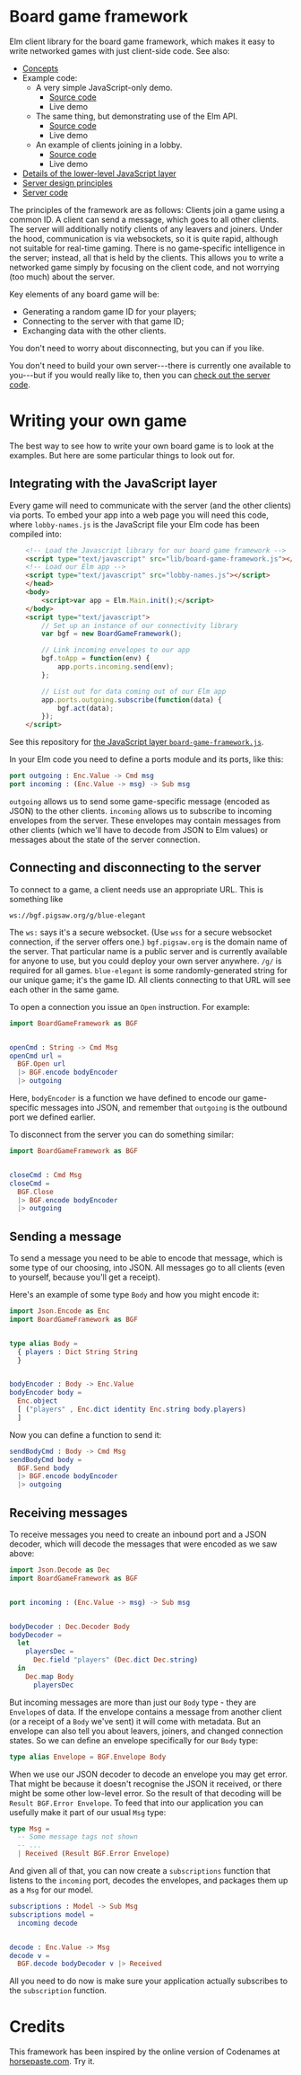 # Board game framework

Elm client library for the board game framework, which makes it
easy to write networked games with just client-side code. See also:
* [Concepts](docs/concepts.md)
* Example code:
  * A very simple JavaScript-only demo.
    * [Source code](https://github.com/niksilver/board-game-framework/tree/master/examples/simple-data-demo)
    * Live demo
  * The same thing, but demonstrating use of the Elm API.
    * [Source code](https://github.com/niksilver/board-game-framework/tree/master/examples/simple-data-demo)
    * Live demo
  * An example of clients joining in a lobby.
    * [Source code](https://github.com/niksilver/board-game-framework/tree/master/examples/lobby-names-demo)
    * Live demo
* [Details of the lower-level JavaScript layer](docs/javascript.md)
* [Server design principles](docs/server.md)
* [Server code](https://github.com/niksilver/board-game-framework-server/)

The principles of the framework are as follows:
Clients join a game using a common ID.
A client can send a message, which goes to all other clients.
The server will additionally notify clients of any leavers and joiners.
Under the hood, communication is via websockets, so it is quite rapid,
although not suitable for real-time gaming.
There is no game-specific intelligence in the server;
instead, all that is held by the clients.
This allows you to write a networked game simply by focusing on the
client code, and not worrying (too much) about the server.

Key elements of any board game will be:
* Generating a random game ID for your players;
* Connecting to the server with that game ID;
* Exchanging data with the other clients.

You don't need to worry about disconnecting, but you can if you like.

You don't need to build your own server---there is currently one
available to you---but if you would really like to, then you can
[check out the server
code](https://github.com/niksilver/board-game-framework-server).

# Writing your own game

The best way to see how to write your own board game is to look at the
examples. But here are some particular things to look out for.

## Integrating with the JavaScript layer

Every game will need to communicate with the server (and the other clients)
via ports. To embed your app into a web page you will need this code, where
`lobby-names.js` is the JavaScript file your Elm code has been compiled into:

```html
    <!-- Load the Javascript library for our board game framework -->
    <script type="text/javascript" src="lib/board-game-framework.js"></script>
    <!-- Load our Elm app -->
    <script type="text/javascript" src="lobby-names.js"></script>
    </head>
    <body>
        <script>var app = Elm.Main.init();</script>
    </body>
    <script type="text/javascript">
        // Set up an instance of our connectivity library
        var bgf = new BoardGameFramework();

        // Link incoming envelopes to our app
        bgf.toApp = function(env) {
            app.ports.incoming.send(env);
        };

        // List out for data coming out of our Elm app
        app.ports.outgoing.subscribe(function(data) {
            bgf.act(data);
        });
    </script>
```
See this repository for
[the JavaScript layer `board-game-framework.js`](https://github.com/niksilver/board-game-framework/tree/master/examples/simple-data-demo/lib).

In your Elm code you need to define a ports module and its ports, like this:

```elm
port outgoing : Enc.Value -> Cmd msg
port incoming : (Enc.Value -> msg) -> Sub msg
```

`outgoing` allows us to send some game-specific message (encoded as JSON)
to the other clients. `incoming` allows us to subscribe to incoming
envelopes from the server. These envelopes may contain messages
from other clients (which we'll have to decode from JSON to Elm values)
or messages about the state of the server connection.

## Connecting and disconnecting to the server

To connect to a game, a client needs use an appropriate URL. This is
something like

```
ws://bgf.pigsaw.org/g/blue-elegant
```

The `ws:` says it's a secure websocket. (Use `wss` for a secure websocket
connection, if the server offers one.)
`bgf.pigsaw.org` is the domain name of the server.
That particular name is a public server
and is currently available for anyone to use, but you could deploy your own
server anywhere. `/g/` is required for all games. `blue-elegant` is
some randomly-generated string for our unique game; it's the game ID.
All clients connecting to that URL will see each other in the same game.

To open a connection you issue an `Open` instruction. For example:

```elm
import BoardGameFramework as BGF


openCmd : String -> Cmd Msg
openCmd url =
  BGF.Open url
  |> BGF.encode bodyEncoder
  |> outgoing
```

Here, `bodyEncoder` is a function we have defined to encode our
game-specific messages into JSON, and remember that `outgoing`
is the outbound port we defined earlier.

To disconnect from the server you can do something similar:

```elm
import BoardGameFramework as BGF


closeCmd : Cmd Msg
closeCmd =
  BGF.Close
  |> BGF.encode bodyEncoder
  |> outgoing
```

## Sending a message

To send a message you need to be able to encode
that message, which is some type of our choosing, into JSON.
All messages go to all clients (even to yourself, because
you'll get a receipt).

Here's an example of some type `Body` and how you might encode it:

```elm
import Json.Encode as Enc
import BoardGameFramework as BGF


type alias Body =
  { players : Dict String String
  }


bodyEncoder : Body -> Enc.Value
bodyEncoder body =
  Enc.object
  [ ("players" , Enc.dict identity Enc.string body.players)
  ]
```

Now you can define a function to send it:

```elm
sendBodyCmd : Body -> Cmd Msg
sendBodyCmd body =
  BGF.Send body
  |> BGF.encode bodyEncoder
  |> outgoing
```

## Receiving messages

To receive messages you need to create an inbound port and a JSON
decoder, which will decode the messages that were encoded as we saw
above:


```elm
import Json.Decode as Dec
import BoardGameFramework as BGF


port incoming : (Enc.Value -> msg) -> Sub msg


bodyDecoder : Dec.Decoder Body
bodyDecoder =
  let
    playersDec =
      Dec.field "players" (Dec.dict Dec.string)
  in
    Dec.map Body
      playersDec
```

But incoming messages are more than just our `Body` type - they are
`Envelope`s of data. If the envelope contains a message from another
client (or a receipt of a `Body` we've sent) it will come with metadata.
But an envelope can also tell you about leavers, joiners, and
changed connection states. So we can define an envelope specifically for
our `Body` type:

```elm
type alias Envelope = BGF.Envelope Body
```

When we use our JSON decoder to decode an envelope you may get error.
That might be because it doesn't recognise the JSON it received, or there
might be some other low-level error. So the result of that decoding
will be `Result BGF.Error Envelope`. To feed that into our application
you can usefully make it part of our usual `Msg` type:


```elm
type Msg =
  -- Some message tags not shown
  -- ...
  | Received (Result BGF.Error Envelope)
```

And given all of that, you can now create a `subscriptions` function
that listens to the `incoming` port, decodes the envelopes, and packages
them up as a `Msg` for our model.

```elm
subscriptions : Model -> Sub Msg
subscriptions model =
  incoming decode


decode : Enc.Value -> Msg
decode v =
  BGF.decode bodyDecoder v |> Received
```
All you need to do now is make sure your application actually subscribes
to the `subscription` function.

# Credits

This framework has been inspired by the online version of
Codenames at [horsepaste.com](https://www.horsepaste.com/). Try it.
